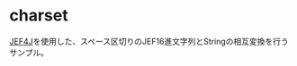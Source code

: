 # charset

[JEF4J](https://github.com/hidekatsu-izuno/jef4j)を使用した、スペース区切りのJEF16進文字列とStringの相互変換を行うサンプル。
